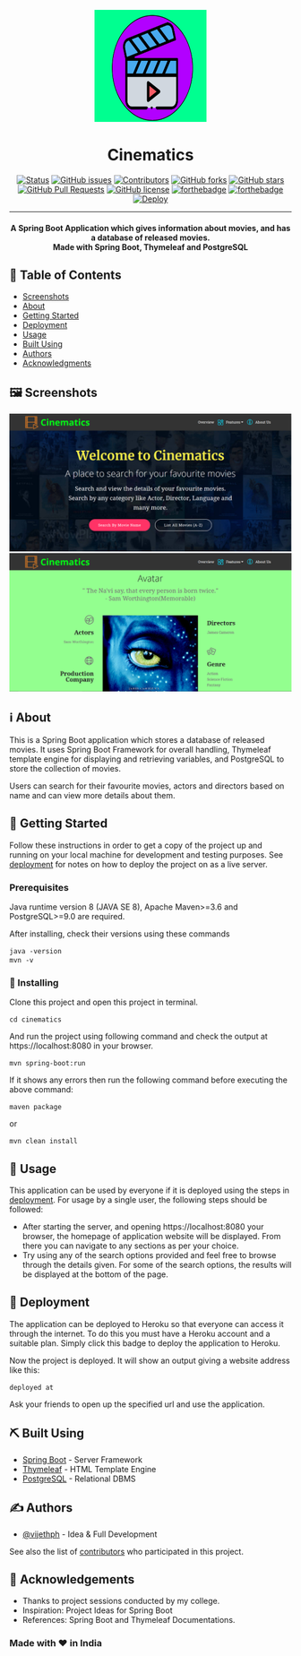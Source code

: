 <p align="center">
  <a href="" rel="noopener">
 <img width=200px height=200px src="src/main/resources/static/assets/images/clapperboard.png" alt="Cinematics"></a>
</p>

<h1 align="center">Cinematics</h1>

<div align="center">

[![Status](https://img.shields.io/badge/status-active-success.svg?style=flat-square&logo=java)]()
[![GitHub issues](https://img.shields.io/github/issues/vijethph/cinematics?style=flat-square)](https://github.com/vijethph/cinematics/issues)
[![Contributors](https://img.shields.io/github/contributors/vijethph/cinematics?style=flat-square)](https://github.com/vijethph/cinematics/graphs/contributors)
[![GitHub forks](https://img.shields.io/github/forks/vijethph/cinematics?style=flat-square)](https://github.com/vijethph/cinematics/network)
[![GitHub stars](https://img.shields.io/github/stars/vijethph/cinematics?color=yellow&style=flat-square)](https://github.com/vijethph/cinematics/stargazers)
[![GitHub Pull Requests](https://img.shields.io/github/issues-pr/vijethph/cinematics?color=purple&style=flat-square)](https://github.com/vijethph/cinematics/pulls)
[![GitHub license](https://img.shields.io/github/license/vijethph/cinematics?style=flat-square)](https://github.com/vijethph/cinematics/blob/master/LICENSE)
[![forthebadge](https://forthebadge.com/images/badges/made-with-java.svg)](https://forthebadge.com)
[![forthebadge](https://forthebadge.com/images/badges/powered-by-responsibility.svg)](https://forthebadge.com)
[![Deploy](https://www.herokucdn.com/deploy/button.svg)](https://heroku.com/deploy)


</div>

---

<h4 align="center"> A Spring Boot Application which gives information about movies, and has a database of released movies.
    <br> Made with Spring Boot, Thymeleaf and PostgreSQL
</h4>

## :scroll: Table of Contents

- [Screenshots](#screenshots)
- [About](#about)
- [Getting Started](#getting_started)
- [Deployment](#deployment)
- [Usage](#usage)
- [Built Using](#built_using)
- [Authors](#authors)
- [Acknowledgments](#acknowledgement)

## :framed_picture: Screenshots <a name="screenshots"></a>

![Home page](src/main/resources/static/assets/images/cinematicshomepage.jpg "Home Page")
![Movie Details Page](src/main/resources/static/assets/images/moviedetails.jpg "Movie Details Page")

## :information_source: About <a name = "about"></a>

This is a Spring Boot application which stores a database of released movies. It uses Spring Boot Framework for overall handling, Thymeleaf template engine for displaying and retrieving variables, and PostgreSQL to store the collection of movies.

Users can search for their favourite movies, actors and directors based on name and can view more details about them.

## 🏁 Getting Started <a name = "getting_started"></a>

Follow these instructions in order to get a copy of the project up and running on your local machine for development and testing purposes. See [deployment](#deployment) for notes on how to deploy the project on as a live server.

### Prerequisites

Java runtime version 8 (JAVA SE 8), Apache Maven>=3.6 and PostgreSQL>=9.0 are required.

After installing, check their versions using these commands

```
java -version
mvn -v
```

### 🧱 Installing <a name="installing"></a>

Clone this project and open this project in terminal.

```
cd cinematics
```

And run the project using following command and check the output at https://localhost:8080 in your browser.

```
mvn spring-boot:run
```

If it shows any errors then run the following command before executing the above command:

```
maven package
```
or
```
mvn clean install
```

<!--## 🔧 Running the tests <a name = "tests"></a>
Explain how to run the automated tests for this system.

### Break down into end to end tests
Explain what these tests test and why

```
Give an example
```

### And coding style tests
Explain what these tests test and why

```
Give an example
```
-->

## 🎈 Usage <a name="usage"></a>

This application can be used by everyone if it is deployed using the steps in [deployment](#deployment). For usage by a single user, the following steps should be followed:

- After starting the server, and opening https://localhost:8080 your browser, the homepage of application website will be displayed. From there you can navigate to any sections as per your choice.
- Try using any of the search options provided and feel free to browse through the details given. For some of the search options, the results will be displayed at the bottom of the page.

## 🚀 Deployment <a name = "deployment"></a>

The application can be deployed to Heroku so that everyone can access it through the internet. To do this you must have a Heroku account and a suitable plan. Simply click this badge to deploy the application to Heroku.

Now the project is deployed. It will show an output giving a website address like this:

```
deployed at
```

Ask your friends to open up the specified url and use the application.

## ⛏️ Built Using <a name = "built_using"></a>

- [Spring Boot](https://spring.io/projects/spring-boot/) - Server Framework
- [Thymeleaf](https://www.thymeleaf.org/) - HTML Template Engine
- [PostgreSQL](https://www.postgresql.org) - Relational DBMS

## ✍️ Authors <a name = "authors"></a>

- [@vijethph](https://github.com/vijethph) - Idea & Full Development

See also the list of [contributors](https://github.com/vijethph/) who participated in this project.

## 🎉 Acknowledgements <a name = "acknowledgement"></a>

- Thanks to project sessions conducted by my college.
- Inspiration: Project Ideas for Spring Boot
- References: Spring Boot and Thymeleaf Documentations.

### Made with ❤ in India
